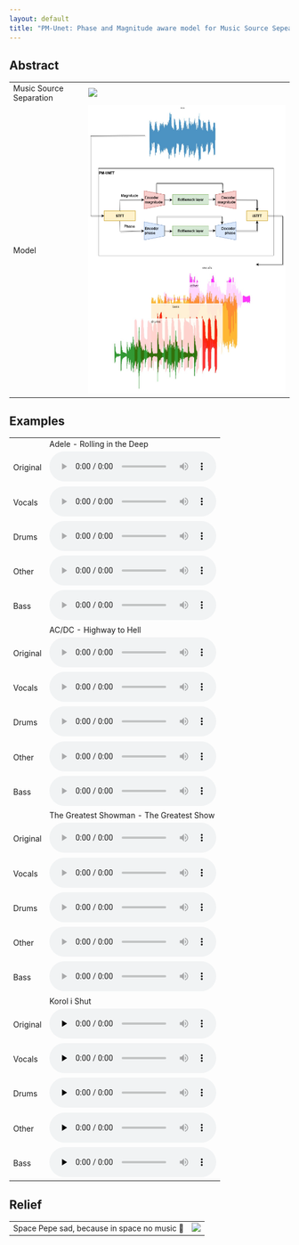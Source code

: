 ```yaml
---
layout: default
title: "PM-Unet: Phase and Magnitude aware model for Music Source Sepearation"
---
```



## Abstract

<table>

<tr>
<td>Music Source Separation</td>
<td>
    <img src="https://source-separation.github.io/tutorial/_images/source_separation_io.png">
</td>
</tr>

<tr>
<td>Model</td>
<td>
    <img src="assets/pics/pipeline.drawio.png">
</td>
</tr>

</table>


## Examples

<table>

<tr><td></td><td>Adele - Rolling in the Deep</td></tr>

<tr>
<td>Original</td>
<td>
<audio controls preload src="https://drive.google.com/uc?export=open&id=1zJpyW1fYxHKXDcDH9s5DiBCYiRpraDB3">
</td>
</tr>

<tr>
<td>Vocals</td>
<td>
<audio controls preload src="https://drive.google.com/uc?export=open&id=1M1Yjr5qg2XQtrSpU0T2Ba5qsmyQ3pFGh">
</td>
</tr>

<tr>
<td>Drums</td>
<td>
<audio controls preload src="https://drive.google.com/uc?export=open&id=1jdFGzcjjXmcX1sFAkf-fniuECvSia0lF">
</td>
</tr>

<tr>
<td>Other</td>
<td>
<audio controls preload src="https://drive.google.com/uc?export=open&id=1D3yiUkxxKv_Zj5jZQqgGJsnYOIo7Xqgs">
</td>
</tr>

<tr>
<td>Bass</td>
<td>
<audio controls preload src="https://drive.google.com/uc?export=open&id=1kPOlYfYTPJu-Np3eua-zcwHQdkN8A3Ym">
</td>
</tr>


<tr><td></td><td>AC/DC - Highway to Hell</td></tr>

<tr>
<td>Original</td>
<td>
<audio controls preload src="https://drive.google.com/uc?export=open&id=12GOgW8lyHbwVjPvCFP8MLO1kMOr55TBq">
</td>
</tr>

<tr>
<td>Vocals</td>
<td>
<audio controls preload src="https://drive.google.com/uc?export=open&id=1X3NEMMFAsmhyT35ZgjoF3qJkaBosvk-Y">
</td>
</tr>

<tr>
<td>Drums</td>
<td>
<audio controls preload src="https://drive.google.com/uc?export=open&id=1olFbjRZhTCBrAVDSIYM37FDTvAItJGhT">
</td>
</tr>

<tr>
<td>Other</td>
<td>
<audio controls preload src="https://drive.google.com/uc?export=open&id=14t7l8l809rYyhQq3_vIgnvh7_Ae_UCxs">
</td>
</tr>

<tr>
<td>Bass</td>
<td>
<audio controls preload src="https://drive.google.com/uc?export=open&id=1AMM6CJLL_z6-KWNrjNm9be1Crmmw7_Cw">
</td>
</tr>


<tr><td></td><td>The Greatest Showman - The Greatest Show</td></tr>

<tr>
<td>Original</td>
<td>
<audio controls preload src="https://drive.google.com/uc?export=open&id=1c4NFpCNyheTtnyUn4QBrfAjhFxg1IjQt">
</td>
</tr>

<tr>
<td>Vocals</td>
<td>
<audio controls preload src="https://drive.google.com/uc?export=open&id=1yqYQ-YwD8SMRwwA8eeo6h3s5CAI2FQQD">
</td>
</tr>

<tr>
<td>Drums</td>
<td>
<audio controls preload src="https://drive.google.com/uc?export=open&id=1mcpV6L22bGOsUCMGGB2o0EvA2uTuDYpH">
</td>
</tr>

<tr>
<td>Other</td>
<td>
<audio controls preload src="https://drive.google.com/uc?export=open&id=1qM7acOiO2hAVwhLx2y0G6yuxb6TQcZ-D">
</td>
</tr>

<tr>
<td>Bass</td>
<td>
<audio controls preload src="https://drive.google.com/uc?export=open&id=1965IloKCwo8jtpcuwUsZGazrGzGzIUAf">
</td>
</tr>


<tr><td></td><td>Korol i Shut</td></tr>

<tr>
<td>Original</td>
<td>
<audio controls="controls" preload="none" src="Korol@shut/original.wav" type="audio/wav"></audio>
</td>
</tr>

<tr>
<td>Vocals</td>
<td>
<audio controls="controls" preload="none" src="Korol@shut/vocals.wav" type="audio/wav"></audio>
</td>
</tr>

<tr>
<td>Drums</td>
<td>
<audio controls="controls" preload="none" src="Korol@shut/drums.wav" type="audio/wav"></audio>
</td>
</tr>

<tr>
<td>Other</td>
<td>
<audio controls="controls" preload="none" src="Korol@shut/other.wav" type="audio/wav"></audio>
</td>
</tr>

<tr>
<td>Bass</td>
<td>
<audio controls="controls" preload="none" src="Korol@shut/bass.wav" type="audio/wav"></audio>
</td>
</tr>

</table>


## Relief

<table>

<tr>
<td>Space Pepe sad, because in space no music 🐸</td>
<td><img src="https://s32677.pcdn.co/wp-content/uploads/2023/05/bic_pepe_neutral_2.png.webp">
</td>
</tr>

</table>
